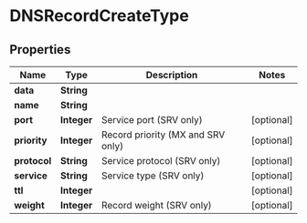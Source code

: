 

# DNSRecordCreateType


## Properties

| Name | Type | Description | Notes |
|------------ | ------------- | ------------- | -------------|
|**data** | **String** |  |  |
|**name** | **String** |  |  |
|**port** | **Integer** | Service port (SRV only) |  [optional] |
|**priority** | **Integer** | Record priority (MX and SRV only) |  [optional] |
|**protocol** | **String** | Service protocol (SRV only) |  [optional] |
|**service** | **String** | Service type (SRV only) |  [optional] |
|**ttl** | **Integer** |  |  [optional] |
|**weight** | **Integer** | Record weight (SRV only) |  [optional] |



